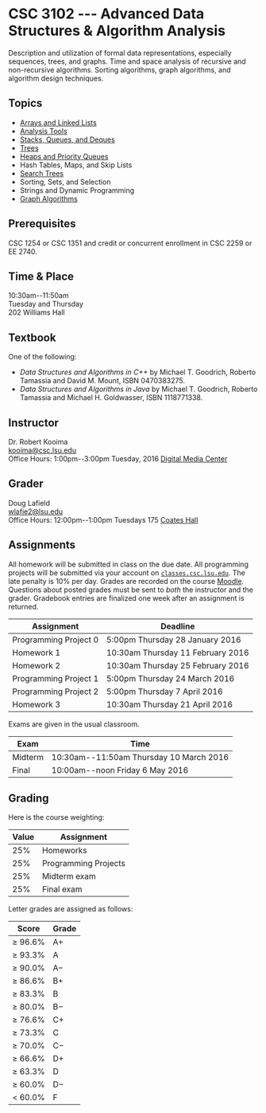 # CSC 3102 --- Advanced Data Structures & Algorithm Analysis

Description and utilization of formal data representations, especially sequences, trees, and graphs. Time and space analysis of recursive and non-recursive algorithms. Sorting algorithms, graph algorithms, and algorithm design techniques.

## Topics

- [Arrays and Linked Lists](topic1.html)
- [Analysis Tools](topic2.html)
- [Stacks, Queues, and Deques](topic3.html)
- [Trees](topic4.html)
- [Heaps and Priority Queues](topic5.html)
- Hash Tables, Maps, and Skip Lists
- [Search Trees](topic6.html)
- Sorting, Sets, and Selection
- Strings and Dynamic Programming
- [Graph Algorithms](topic8.html)

## Prerequisites

CSC 1254 or CSC 1351 and credit or concurrent enrollment in CSC 2259 or EE 2740.

## Time & Place

10:30am--11:50am  
Tuesday and Thursday  
202 Williams Hall  

## Textbook

One of the following:

- *Data Structures and Algorithms in C++* by Michael T. Goodrich, Roberto Tamassia and David M. Mount, ISBN 0470383275.
- *Data Structures and Algorithms in Java* by Michael T. Goodrich, Roberto Tamassia and Michael H. Goldwasser, ISBN 1118771338.

## Instructor

Dr. Robert Kooima  
<kooima@csc.lsu.edu>  
Office Hours: 1:00pm--3:00pm Tuesday, 2016 [Digital Media Center](https://maps.google.com/?ll=30.407446,-91.172608)  

## Grader

Doug Lafield  
<wlafie2@lsu.edu>  
Office Hours: 12:00pm--1:00pm Tuesdays 175 [Coates Hall](https://maps.google.com/?ll=30.4131945,-91.1792523)  

## Assignments

All homework will be submitted in class on the due date. All programming projects will be submitted via your account on [`classes.csc.lsu.edu`](classes.html). The late penalty is 10% per day. Grades are recorded on the course [Moodle](http://moodle2.lsu.edu/course/view.php?id=37328). Questions about posted grades must be sent to *both* the instructor and the grader. Gradebook entries are finalized one week after an assignment is returned. 

| Assignment                             | Deadline                           |
| -------------------------------------- | ---------------------------------- |
| Programming Project 0                  |  5:00pm Thursday 28 January   2016 |
| Homework 1                             | 10:30am Thursday 11 February  2016 |
| Homework 2                             | 10:30am Thursday 25 February  2016 |
| Programming Project 1                  |  5:00pm Thursday 24 March     2016 |
| Programming Project 2                  |  5:00pm Thursday  7 April     2016 |
| Homework 3                             | 10:30am Thursday 21 April     2016 |

Exams are given in the usual classroom.

| Exam    | Time                                    |
| ------- | --------------------------------------- |
| Midterm | 10:30am--11:50am Thursday 10 March 2016 |
| Final   | 10:00am--noon    Friday    6 May   2016 |

## Grading

Here is the course weighting:

| Value  | Assignment             |
| ------ | ---------------------- |
| 25%    | Homeworks              |
| 25%    | Programming Projects   |
| 25%    | Midterm exam           |
| 25%    | Final exam             |

 Letter grades are assigned as follows:

| Score       | Grade   |
|-------------|----------
| &geq; 96.6% | A+      |
| &geq; 93.3% | A       |
| &geq; 90.0% | A&minus;|
| &geq; 86.6% | B+      |
| &geq; 83.3% | B       |
| &geq; 80.0% | B&minus;|
| &geq; 76.6% | C+      |
| &geq; 73.3% | C       |
| &geq; 70.0% | C&minus;|
| &geq; 66.6% | D+      |
| &geq; 63.3% | D       |
| &geq; 60.0% | D&minus;|
| &lt;  60.0% | F       |
